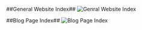 ##General Website Index##
![Genral Website Index](/imgs/index-mockup.png)


##Blog Page Index##
![Blog Page Index](/imgs/wireframe-blog-index.png)

